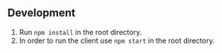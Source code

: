 ## Development

1. Run `npm install` in the root directory.
2. In order to run the client use `npm start` in the root directory.
